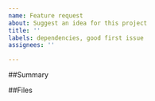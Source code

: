 ```yaml
---
name: Feature request
about: Suggest an idea for this project
title: ''
labels: dependencies, good first issue
assignees: ''

---
```


##Summary

##Files
